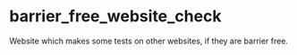 # barrier_free_website_check
Website which makes some tests on other websites, if they are barrier free.
